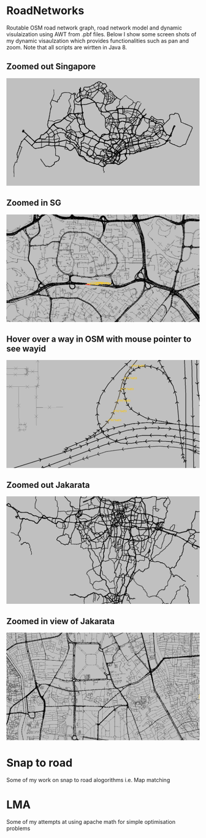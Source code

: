 # RoadNetworks
Routable OSM road network graph, road network model and dynamic visulaization using AWT from .pbf files. Below I show some screen shots of my dynamic visaulzation which provides functionalities such as pan and zoom. Note that all scripts are wirtten in Java 8.

## Zoomed out Singapore
![alt-text](https://github.com/abhinavsunderrajan/Demosjava/blob/master/RoadNetworks/Singapore-zoomed-out.jpg)

## Zoomed in SG
![alt-text](https://github.com/abhinavsunderrajan/Demosjava/blob/master/RoadNetworks/Singapore-zoom-in.jpg)

## Hover over a way in OSM with mouse pointer to see wayid
![alt-text](https://github.com/abhinavsunderrajan/Demosjava/blob/master/RoadNetworks/Mouse-pointer-to-get-wayid.jpg)

## Zoomed out Jakarata
![alt-text](https://github.com/abhinavsunderrajan/Demosjava/blob/master/RoadNetworks/Jakarta-Zoom-out.jpg)

## Zoomed in view of Jakarata
![alt text](https://github.com/abhinavsunderrajan/Demosjava/blob/master/RoadNetworks/Jakarta-Zoom-in.jpg)

# Snap to road
Some of my work on snap to road alogorithms i.e. Map matching

# LMA
Some of my attempts at using apache math for simple optimisation problems
